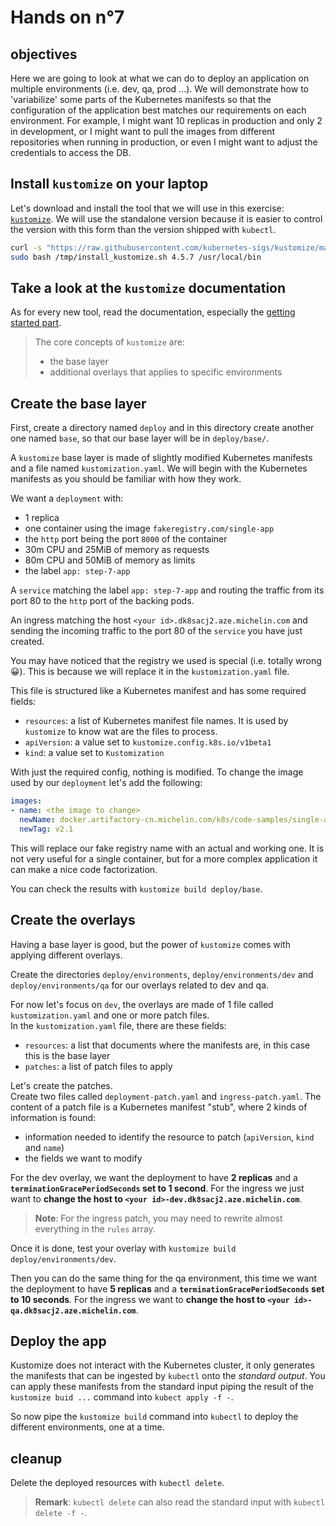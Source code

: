 # Hands on n°7

## objectives

Here we are going to look at what we can do to deploy an application on multiple environments (i.e. dev, qa, prod ...).
We will demonstrate how to 'variabilize' some parts of the Kubernetes manifests so that the configuration of the application best matches our requirements on each environment. For example, I might want 10 replicas in production and only 2 in development, or I might want to pull the images from different repositories when running in production, or even I might want to adjust the credentials to access the DB.

## Install `kustomize` on your laptop

Let's download and install the tool that we will use in this exercise: [`kustomize`](https://kustomize.io/). We will use the standalone version because it is easier to control the version with this form than the version shipped with `kubectl`.

```bash
curl -s "https://raw.githubusercontent.com/kubernetes-sigs/kustomize/master/hack/install_kustomize.sh" > /tmp/install_kustomize.sh
sudo bash /tmp/install_kustomize.sh 4.5.7 /usr/local/bin
```

## Take a look at the `kustomize` documentation

As for every new tool, read the documentation, especially the [getting started part](https://kubectl.docs.kubernetes.io/guides/introduction/kustomize/).

> The core concepts of `kustomize` are:
>
> - the base layer
> - additional overlays that applies to specific environments

## Create the base layer

First, create a directory named `deploy` and in this directory create another one named `base`, so that our base layer will be in `deploy/base/`.

A `kustomize` base layer is made of slightly modified Kubernetes manifests and a file named `kustomization.yaml`. We will begin with the Kubernetes manifests as you should be familiar with how they work.

We want a `deployment` with:

- 1 replica
- one container using the image `fakeregistry.com/single-app`
- the `http` port being the port `8000` of the container
- 30m CPU and 25MiB of memory as requests
- 80m CPU and 50MiB of memory as limits
- the label `app: step-7-app`

A `service` matching the label `app: step-7-app` and routing the traffic from its port 80 to the `http` port of the backing pods.

An ingress matching the host `<your id>.dk8sacj2.aze.michelin.com` and sending the incoming traffic to the port 80 of the `service` you have just created.

You may have noticed that the registry we used is special (i.e. totally wrong 😀). This is because we will replace it in the `kustomization.yaml` file.

This file is structured like a Kubernetes manifest and has some required fields:

- `resources`: a list of Kubernetes manifest file names. It is used by `kustomize` to know wat are the files to process.
- `apiVersion`: a value set to `kustomize.config.k8s.io/v1beta1`
- `kind`: a value set to `Kustomization`

With just the required config, nothing is modified. To change the image used by our `deployment` let's add the following:

```yaml
images:
- name: <the image to change>
  newName: docker.artifactory-cn.michelin.com/k8s/code-samples/single-app
  newTag: v2.1
```

This will replace our fake registry name with an actual and working one. It is not very useful for a single container, but for a more complex application it can make a nice code factorization.

You can check the results with `kustomize build deploy/base`.

## Create the overlays

Having a base layer is good, but the power of `kustomize` comes with applying different overlays.

Create the directories `deploy/environments`, `deploy/environments/dev` and `deploy/environments/qa` for our overlays related to dev and qa.

For now let's focus on `dev`, the overlays are made of 1 file called `kustomization.yaml` and one or more patch files.  
In the `kustomization.yaml` file, there are these fields:

- `resources`: a list that documents where the manifests are, in this case this is the base layer
- `patches`: a list of patch files to apply

Let's create the patches.  
Create two files called `deployment-patch.yaml` and `ingress-patch.yaml`. The content of a patch file is a Kubernetes manifest "stub", where 2 kinds of information is found:

- information needed to identify the resource to patch (`apiVersion`, `kind` and `name`)
- the fields we want to modify

For the dev overlay, we want the deployment to have **2 replicas** and a **`terminationGracePeriodSeconds` set to 1 second**. For the ingress we just want to **change the host to `<your id>-dev.dk8sacj2.aze.michelin.com`**.

> **Note**: For the ingress patch, you may need to rewrite almost everything in the `rules` array.

Once it is done, test your overlay with `kustomize build deploy/environments/dev`.

Then you can do the same thing for the qa environment, this time we want the deployment to have **5 replicas** and a **`terminationGracePeriodSeconds` set to 10 seconds**. For the ingress we want to **change the host to `<your id>-qa.dk8sacj2.aze.michelin.com`**.

## Deploy the app

Kustomize does not interact with the Kubernetes cluster, it only generates the manifests that can be ingested by `kubectl` onto the *standard output*. You can apply these manifests from the standard input piping the result of the `kustomize buid ...` command into `kubect apply -f -`.

So now pipe the `kustomize build` command into `kubectl` to deploy the different environments, one at a time.

## cleanup

Delete the deployed resources with `kubectl delete`.

> **Remark**: `kubectl delete` can also read the standard input with `kubectl delete -f -`.
